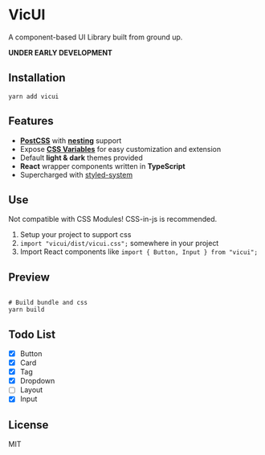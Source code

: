 # VicUI

A component-based UI Library built from ground up.

**UNDER EARLY DEVELOPMENT**

## Installation

`yarn add vicui`

## Features

- **[PostCSS](https://postcss.org/)** with **[nesting](https://github.com/postcss/postcss-nested)** support
- Expose **[CSS Variables](https://developer.mozilla.org/en-US/docs/Web/CSS/Using_CSS_custom_properties)** for easy customization and extension
- Default **light & dark** themes provided
- **React** wrapper components written in **TypeScript**
- Supercharged with [styled-system](https://styled-system.com)

## Use

Not compatible with CSS Modules! CSS-in-js is recommended.

1. Setup your project to support css
2. `import "vicui/dist/vicui.css";` somewhere in your project
3. Import React components like `import { Button, Input } from "vicui";`

## Preview

```shell

# Build bundle and css
yarn build

```

## Todo List

- [x] Button
- [x] Card
- [x] Tag
- [x] Dropdown
- [ ] Layout
- [x] Input

## License

MIT